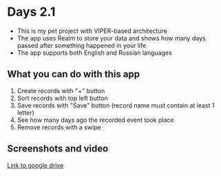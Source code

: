 # Days 2.1
- This is my pet project with VIPER-based architecture
- The app uses Realm to store your data and shows how many days passed after something happened in your life
- The app supports both English and Russian languages

## What you can do with this app

1. Create records with "+" button
2. Sort records with top left button
3. Save records with "Save" button (record name must contain at least 1 letter)
4. See how many days ago the recorded event took place
5. Remove records with a swipe

## Screenshots and video

[Link to google drive](https://drive.google.com/drive/folders/11qKoiW-NsSw-w0fzYa6Lqfa8-OciYCuJ?usp=sharing)
